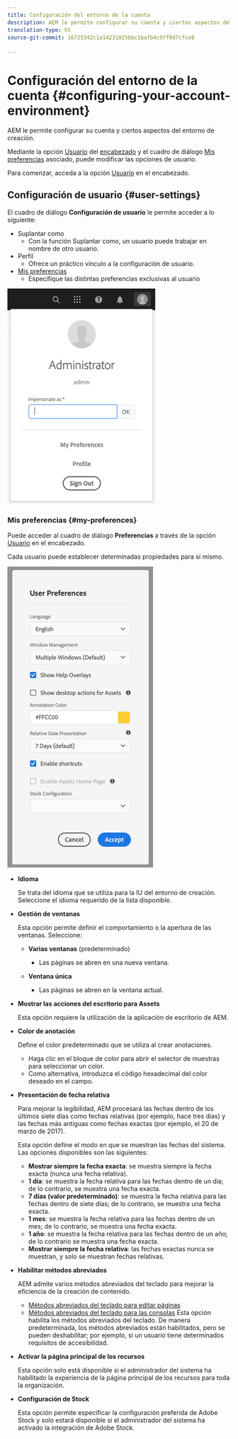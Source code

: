 ```yaml
---
title: Configuración del entorno de la cuenta
description: AEM le permite configurar su cuenta y ciertos aspectos del entorno de creación
translation-type: ht
source-git-commit: 16725342c1a14231025bbc1bafb4c97f0d7cfce8

---
```



# Configuración del entorno de la cuenta   {#configuring-your-account-environment}

AEM le permite configurar su cuenta y ciertos aspectos del entorno de creación.

Mediante la opción [Usuario](#user-settings) del [encabezado](/help/sites-cloud/authoring/getting-started/basic-handling.md#the-header) y el cuadro de diálogo [Mis preferencias](#my-preferences) asociado, puede modificar las opciones de usuario.

Para comenzar, acceda a la opción [Usuario](#user-settings) en el encabezado.

## Configuración de usuario {#user-settings}

El cuadro de diálogo **Configuración de usuario** le permite acceder a lo siguiente:

* Suplantar como
   * Con la función Suplantar como, un usuario puede trabajar en nombre de otro usuario. <!--With the [Impersonate as](/help/sites-administering/security.md#impersonating-another-user) functionality, a user can work on behalf of another user.-->
* Perfil
   * Ofrece un práctico vínculo a la configuración de usuario<!--Offers a convenient link to your [user settings](/help/sites-administering/security.md))-->.
* [Mis preferencias](#my-preferences)
   * Especifique las distintas preferencias exclusivas al usuario 

![Configuración de usuario](/help/sites-cloud/authoring/assets/user-settings.png)

### Mis preferencias {#my-preferences}

Puede acceder al cuadro de diálogo **Preferencias** a través de la opción [Usuario](#user-settings) en el encabezado.

Cada usuario puede establecer determinadas propiedades para sí mismo. 

![Mis preferencias](/help/sites-cloud/authoring/assets/user-preferences.png)

* **Idioma**

   Se trata del idioma que se utiliza para la IU del entorno de creación. Seleccione el idioma requerido de la lista disponible.

* **Gestión de ventanas**

   Esta opción permite definir el comportamiento o la apertura de las ventanas. Seleccione:

   * **Varias ventanas** (predeterminado)

      * Las páginas se abren en una nueva ventana.
   * **Ventana única**

      * Las páginas se abren en la ventana actual.


* **Mostrar las acciones del escritorio para Assets**

   Esta opción requiere la utilización de la aplicación de escritorio de AEM.

* **Color de anotación**

   Define el color predeterminado que se utiliza al crear anotaciones.

   * Haga clic en el bloque de color para abrir el selector de muestras para seleccionar un color.
   * Como alternativa, introduzca el código hexadecimal del color deseado en el campo. 

* **Presentación de fecha relativa**

   Para mejorar la legibilidad, AEM procesará las fechas dentro de los últimos siete días como fechas relativas (por ejemplo, hace tres días) y las fechas más antiguas como fechas exactas (por ejemplo, el 20 de marzo de 2017).

   Esta opción define el modo en que se muestran las fechas del sistema. Las opciones disponibles son las siguientes:

   * **Mostrar siempre la fecha exacta**: se muestra siempre la fecha exacta (nunca una fecha relativa).
   * **1 día**: se muestra la fecha relativa para las fechas dentro de un día; de lo contrario, se muestra una fecha exacta. 
   * **7 días (valor predeterminado)**: se muestra la fecha relativa para las fechas dentro de siete días; de lo contrario, se muestra una fecha exacta. 
   * **1 mes**: se muestra la fecha relativa para las fechas dentro de un mes; de lo contrario, se muestra una fecha exacta. 
   * **1 año**: se muestra la fecha relativa para las fechas dentro de un año; de lo contrario se muestra una fecha exacta. 
   * **Mostrar siempre la fecha relativa**: las fechas exactas nunca se muestran, y solo se muestran fechas relativas.

* **Habilitar métodos abreviados**

   AEM admite varios métodos abreviados del teclado para mejorar la eficiencia de la creación de contenido.

   * [Métodos abreviados del teclado para editar páginas](/help/sites-cloud/authoring/fundamentals/keyboard-shortcuts.md)
   * [Métodos abreviados del teclado para las consolas](/help/sites-cloud/authoring/getting-started/keyboard-shortcuts.md)
   Esta opción habilita los métodos abreviados del teclado. De manera predeterminada, los métodos abreviados están habilitados, pero se pueden deshabilitar; por ejemplo, si un usuario tiene determinados requisitos de accesibilidad.

* **Activar la página principal de los recursos**

   Esta opción solo está disponible si el administrador del sistema ha habilitado la experiencia de la página principal de los recursos para toda la organización.

* **Configuración de Stock**

   Esta opción permite especificar la configuración preferida de Adobe Stock y solo estará disponible si el administrador del sistema ha activado la integración de Adobe Stock. <!--This option allows to specify the preferred Adobe Stock configuration and is only be available if your system administrator has enabled [Adobe Stock integration](/help/assets/aem-assets-adobe-stock.md).-->
